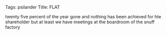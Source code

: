 Tags: psilander
Title: FLAT
  
twenty five percent of the year gone and nothing has been achieved for hte shareholder but at least we have meetings at the boardroom of the snuff factory